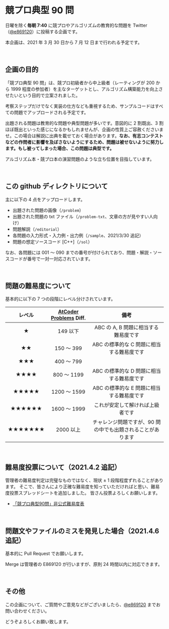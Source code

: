 # 競プロ典型 90 問
日曜を除く**毎朝 7:40** に競プロやアルゴリズムの教育的な問題を Twitter（[@e869120](https://twitter.com/e869120)）に投稿する企画です。

本企画は、2021 年 3 月 30 日から 7 月 12 日まで行われる予定です。

<br />

## 企画の目的
「競プロ典型 90 問」は、競プロ初級者から中上級者（レーティングが 200 から 1999 程度の参加者）を主なターゲットとし、アルゴリズム構築能力を向上させたいという目的で立案されました。

考察ステップだけでなく実装の仕方なども重視するため、サンプルコードはすべての問題でアップロードされる予定です。

出題される問題は教育的な問題や典型問題が多いです。意図的に 2 割既出、3 割ほぼ既出といった感じになるかもしれませんが、企画の性質上ご容赦くださいませ。この場合は解説に出典を載せておく場合があります。**なお、有志コンテストなどの作問者に影響を及ぼさないようにするため、問題は被せないように努力します。もし被ってしまった場合、この問題は典型です。**

アルゴリズム本・競プロ本の演習問題のような立ち位置を目指しています。

<br />

## この github ディレクトリについて
主に以下の 4 点をアップロードします。

* 出題された問題の画像（<code>/problem</code>）
* 出題された問題の txt ファイル（<code>/problem-txt</code>、文章の方が見やすい人向け）
* 問題解説（<code>/editorial</code>）
* 各問題の入力形式・入力例・出力例（<code>/sample</code>、2021/3/30 追記）
* 問題の想定ソースコード [C++]（<code>/sol</code>）

なお、各問題には 001 ～ 090 までの番号が付けられており、問題・解説・ソースコードが番号で一対一対応されています。

<br />

## 問題の難易度について
基本的に以下の 7 つの段階にレベル分けされています。

| レベル | [AtCoder Problems](https://kenkoooo.com/atcoder#/table/) Diff. | 備考 |
|:---:|:---:|:---:|
| ★ | 149 以下 | ABC の A, B 問題に相当する難易度です |
| ★★ | 150 ～ 399 | ABC の標準的な C 問題に相当する難易度です |
| ★★★ | 400 ～ 799 |  |
| ★★★★ | 800 ～ 1199 | ABC の標準的な D 問題に相当する難易度です |
| ★★★★★ | 1200 ～ 1599 | ABC の標準的な E 問題に相当する難易度です |
| ★★★★★★ | 1600 ～ 1999 | これが安定して解ければ上級者です |
| ★★★★★★★ | 2000 以上 | チャレンジ問題ですが、90 問の中でも出題されることがあります |

<br />

## 難易度投票について（2021.4.2 追記）
管理者の難易度判定は完璧なものではなく、現状 ± 1 段階程度ずれることがあります。
そこで、皆さんにより正確な難易度を知っていただければと思い、難易度投票スプレッドシートを追加しました。
皆さん投票よろしくお願いします。

- [「競プロ典型90問」非公式難易度表](https://docs.google.com/spreadsheets/d/1GG4Higis4n4GJBViVltjcbuNfyr31PzUY_ZY1zh2GuI/edit#gid=0)

<br />

## 問題文やファイルのミスを発見した場合（2021.4.6 追記）
基本的に Pull Request でお願いします。

Merge は管理者の E869120 が行いますが、原則 24 時間以内に対応できます。

<br />

## その他
この企画について、ご質問やご意見などがございましたら、[@e869120](https://twitter.com/e869120) までお問い合わせください。

どうぞよろしくお願い致します。
